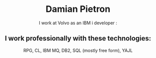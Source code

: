 <!DOCTYPE html>
<html lang="en">
<head>
    <meta charset="UTF-8">
    <meta name="viewport" content="width=device-width, initial-scale=1.0">
</head>
<body>
    <p align="center">
        <h1 align="center">Damian Pietron</h1>
        <p align="center">I work at Volvo as an IBM i developer :</p>
        <h2 align="center">I work professionally with these technologies:</h2>
        <p align="center">
            RPG, CL, IBM MQ, DB2, SQL (mostly free form), YAJL
        </p>
    </p>
</body>
</html>
